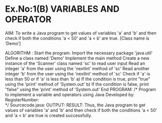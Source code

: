 # Ex.No:1(B) VARIABLES AND OPERATOR
AIM:
To write a Java program to get values of variables 'a' and 'b' and then check if both the conditions 'a < 50' and 'a < b' are true. [Class name is ‘Demo’]

ALGORITHM :
Start the program.
Import the necessary package 'java.util'
Define a class named 'Demo'
Implement the main method
Create a new instance of the 'Scanner' class named 'sc' to read user input
Read an integer 'a' from the user using the 'nextInt' method of 'sc'
Read another integer 'b' from the user using the 'nextInt' method of 'sc'
Check if 'a' is less than 50 or if 'a' is less than 'b' a) If the condition is true, print "true" using the 'print' method of 'System.out' b) If the condition is false, print "false" using the 'print' method of 'System.out'
End
PROGRAM:
/*
Program to implement a variable and operators using Java
Developed by: 
RegisterNumber:  
*/
Sourcecode.java:
OUTPUT:
RESULT:
Thus, the Java program to get values of variables 'a' and 'b' and then check if both the conditions 'a < 50' and 'a < b' are true is created successfully.
